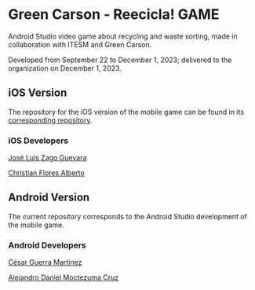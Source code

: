 # Green Carson - Reecicla! GAME

Android Studio video game about recycling and waste sorting, made in collaboration with ITESM and Green Carson.

Developed from September 22 to December 1, 2023; delivered to the organization on December 1, 2023.

## iOS Version

The repository for the iOS version of the mobile game can be found in its [corresponding repository](https://github.com/GhulRasal/E4_AppGreenCaron_iOS/).

### iOS Developers

[José Luis Zago Guevara](https://github.com/GhulRasal)

[Christian Flores Alberto](https://github.com/christian1444)

## Android Version

The current repository corresponds to the Android Studio development of the mobile game.

### Android Developers

[César Guerra Martínez](https://github.com/CesarGMtz)

[Alejandro Daniel Moctezuma Cruz](https://github.com/AlejandroMoc)
